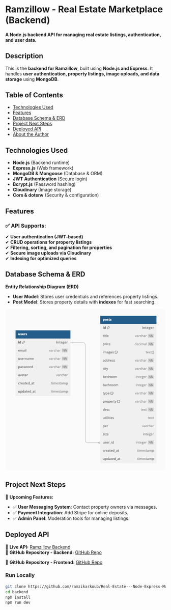 # Ramzillow - Real Estate Marketplace (Backend)

#### A Node.js backend API for managing real estate listings, authentication, and user data.

## Description

This is the **backend for Ramzillow**, built using **Node.js and Express**. It handles **user authentication, property listings, image uploads, and data storage** using **MongoDB**.

## Table of Contents

- [Technologies Used](#technologiesused)
- [Features](#features)
- [Database Schema & ERD](#erd)
- [Project Next Steps](#nextsteps)
- [Deployed API](#deployment)
- [About the Author](#author)

## <a name="technologiesused"></a>Technologies Used

- **Node.js** (Backend runtime)
- **Express.js** (Web framework)
- **MongoDB & Mongoose** (Database & ORM)
- **JWT Authentication** (Secure login)
- **Bcrypt.js** (Password hashing)
- **Cloudinary** (Image storage)
- **Cors & dotenv** (Security & configuration)

## <a name="features"></a>Features

### ✅ API Supports:

✔ **User authentication (JWT-based)**  
✔ **CRUD operations for property listings**  
✔ **Filtering, sorting, and pagination for properties**  
✔ **Secure image uploads via Cloudinary**  
✔ **Indexing for optimized queries**

## <a name="erd"></a>Database Schema & ERD

**Entity Relationship Diagram (ERD)**

- **User Model**: Stores user credentials and references property listings.
- **Post Model**: Stores property details with **indexes** for fast searching.

<img src="./assets/diagram.png" alt="ERD Diagram for Ramzillow"/>

## <a name="nextsteps"></a>Project Next Steps

🚀 **Upcoming Features:**

- ✅ **User Messaging System**: Contact property owners via messages.
- ✅ **Payment Integration**: Add Stripe for online deposits.
- ✅ **Admin Panel**: Moderation tools for managing listings.

## <a name="deployment"></a>Deployed API

🔗 **Live API:** [Ramzillow Backend](https://ramzillow-real-estate-backend.onrender.com/api)  
🔗 **GitHub Repository - Backend:** [GitHub Repo](https://github.com/ramzikarkoub/Real-Estate---Node-Express-MongoDB)

🔗 **GitHub Repository - Frontend:** [GitHub Repo](https://github.com/ramzikarkoub/React---Real-Estate-App)

### **Run Locally**

```sh
git clone https://github.com/ramzikarkoub/Real-Estate---Node-Express-MongoDB.git
cd backend
npm install
npm run dev
```

```

```
